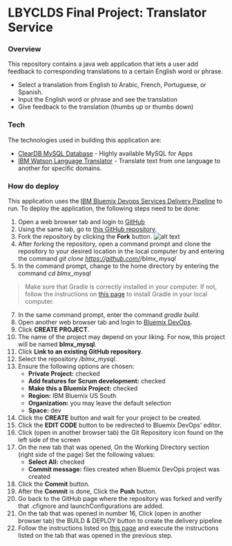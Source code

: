 # LBYCLDS Final Project: Translator Service
### Overview
This repository contains a java web application that lets a user add feedback to corresponding translations to a certain English word or phrase.

  - Select a translation from English to Arabic, French, Portuguese, or Spanish.
  - Input the English word or phrase and see the translation
  - Give feedback to the translation (thumbs up or thumbs down)


### Tech

The technologies used in building this application are:
* [ClearDB MySQL Database] - Highly available MySQL for Apps
* [IBM Watson Language Translator] - Translate text from one language to another for specific domains.

### How do deploy

This application uses the [IBM Bluemix Devops Services Delivery Pipeline](https://hub.jazz.net)  to run. To deploy the application, the following steps need to be done:

1. Open a web browser tab and login to [GitHub](https://github.com/)
2. Using the same tab, go to [this GitHub repository](https://github.com/HillaryCFong/blmx_mysql).
3. Fork the repository by clicking the **Fork** button.
![alt text](https://sammyk.s3.amazonaws.com/blog/images/2014-05-28/fork.png)
4. After forking the repository, open a command prompt and clone the repository to your desired location in the local computer by and entering the command
*git clone https://github.com/<username>/blmx_mysql*
5. In the command prompt, change to the home directory by entering the command *cd blmx_mysql*
>Make sure that Gradle is correctly installed in your computer. If not, follow the instructions on [this page](https://www.javacodegeeks.com/2013/04/how-to-install-gradle-2.html) to install Gradle in your local computer.
7. In the same command prompt, enter the command *gradle build*.
8. Open another web browser tab and login to [Bluemix DevOps](https://hub.jazz.net).
9. Click **CREATE PROJECT**.
10. The name of the project may depend on your liking. For now, this project will be named **blmx_mysql**.
11. Click **Link to an existing GitHub repository**.
12. Select the repository *<username>/blmx_mysql*.
13. Ensure the following options are chosen:
    - **Private Project:**                    checked	
    - **Add features for Scrum development:**	checked	
    - **Make this a Bluemix Project:**	    checked	
    - **Region:**	                            IBM Bluemix US South	
    - **Organization:**	                    you may leave the default selection	
    - **Space:**	                            dev
14. Click the **CREATE** button and wait for your project to be created.
15. Click the **EDIT CODE** button to be redirected to Bluemix DevOps' editor.
16. Click (open in another browser tab) the Git Repository icon found on the left side of the screen
17. On the new tab that was opened, On the Working Directory section (right side of the page) Set the following values:
    - **Select All:**	checked	
    - **Commit message:**	files created when Bluemix DevOps project was created	
18. Click the **Commit** button.
19. After the **Commit** is done,  Click the **Push** button.
20. Go back to the GitHub page where the repository was forked and verify that .cfignore and launchConfigurations are added.
21. On the tab that was opened in number 16,  Click (open in another browser tab) the BUILD & DEPLOY button to create the delivery pipeline
22. Follow the instructions listed on [this page](https://github.com/HillaryCFong/blmx_mysql/blob/master/Delivery%20Pipeline.md) and execute the instructions listed on the tab that was opened in the previous step.



[//]: # (These are reference links used in the body of this note and get stripped out when the markdown processor does its job. There is no need to format nicely because it shouldn't be seen. Thanks SO - http://stackoverflow.com/questions/4823468/store-comments-in-markdown-syntax)
   [IBM Watson Language Translator]: <https://console.ng.bluemix.net/catalog/services/language-translator?taxonomyNavigation=cf-apps>
   [ClearDB MySQL Database]: <https://console.ng.bluemix.net/catalog/services/cleardb-mysql-database?taxonomyNavigation=cf-apps>